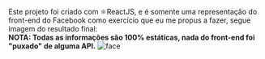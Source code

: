 Este projeto foi criado com ⚛️ReactJS, e é somente uma representação do front-end do Facebook como exercício que eu me propus a fazer, segue imagem do resultado final: <br />
**NOTA: Todas as informações são 100% estáticas, nada do front-end foi "puxado" de alguma API.**
![face](https://user-images.githubusercontent.com/63806098/79515221-70ea5100-801e-11ea-9bc4-03d58b3f519f.png)

